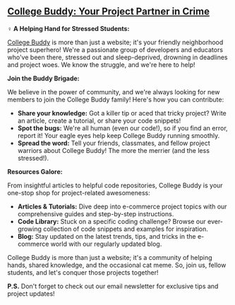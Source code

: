 ## [College Buddy: Your Project Partner in Crime](https://collegebuddy.info/)

**‍♀️ A Helping Hand for Stressed Students:**

[College Buddy](https://collegebuddy.info/) is more than just a website; it's your friendly neighborhood project superhero! We're a passionate group of developers and educators who've been there, stressed out and sleep-deprived, drowning in deadlines and project woes. We know the struggle, and we're here to help!

**Join the Buddy Brigade:**

We believe in the power of community, and we're always looking for new members to join the College Buddy family! Here's how you can contribute:

* **Share your knowledge:** Got a killer tip or aced that tricky project? Write an article, create a tutorial, or share your code snippets!
* **Spot the bugs:** We're all human (even our code!), so if you find an error, report it! Your eagle eyes help keep College Buddy running smoothly.
* **Spread the word:** Tell your friends, classmates, and fellow project warriors about College Buddy! The more the merrier (and the less stressed!).

**Resources Galore:**

From insightful articles to helpful code repositories, College Buddy is your one-stop shop for project-related awesomeness:

* **Articles & Tutorials:** Dive deep into e-commerce project topics with our comprehensive guides and step-by-step instructions.
* **Code Library:** Stuck on a specific coding challenge? Browse our ever-growing collection of code snippets and examples for inspiration.
* **Blog:** Stay updated on the latest trends, tips, and tricks in the e-commerce world with our regularly updated blog.

College Buddy is more than just a website; it's a community of helping hands, shared knowledge, and the occasional cat meme. So, join us, fellow students, and let's conquer those projects together!

**P.S.** Don't forget to check out our email newsletter for exclusive tips and project updates! 
